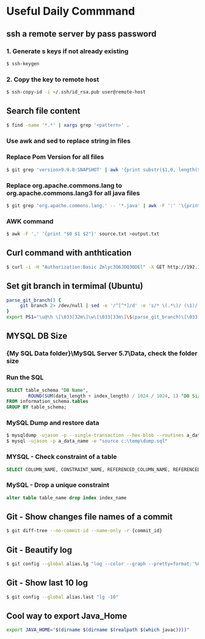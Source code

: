 # Useful Daily Commmand

## ssh a remote server by pass password
### 1. Generate s keys if not already existing
```BASH
$ ssh-keygen
```
### 2. Copy the key to remote host
```BASH
$ ssh-copy-id -i ~/.ssh/id_rsa.pub user@remote-host
```


##  Search file content
```BASH
$ find -name '*.*' | xargs grep '<pattern>' .
```

### Use awk and sed to replace string in files
### Replace Pom Version for all files
```BASH
$ git grep 'version>9.9.0-SNAPSHOT' | awk '{print substr($1,0, length($1)-1)}' | sed -i 's/9.9.0-SNAPSHOT/9.9.109-SNAPSHOT/1'
```
### Replace org.apache.commons.lang to org.apache.commons.lang3 for all java files
```BASH
$ git grep 'org.apache.commons.lang.' -- '*.java' | awk -F ':' '\{print $1}' | xargs sed -i 's/org.apache.commons.lang./org.apache.commons.lang3./1'
```
### AWK command
```BASH
$ awk -F ',' '{print "$0 $1 $2"}' source.txt >output.txt
```
## Curl command with anthtication
```BASH
$ curl -i -H "Authorization:Basic Zmlyc3Q6JDQ3ODEl" -X GET http://192.168.1.89:8080/moonlight/v1/authenticate
```
## Set git branch in termimal (Ubuntu)
```BASH
parse_git_branch() {
     git branch 2> /dev/null | sed -e '/^[^*]/d' -e 's/* \(.*\)/ (\1)/'
}
export PS1="\u@\h \[\033[32m\]\w\[\033[33m\]\$(parse_git_branch)\[\033[00m\] $ "
```
## MYSQL DB Size
### {My SQL Data folder}\MySQL Server 5.7\Data, check the folder size

### Run the SQL
```SQL
SELECT table_schema "DB Name",
        ROUND(SUM(data_length + index_length) / 1024 / 1024, 1) "DB Size in MB" 
FROM information_schema.tables 
GROUP BY table_schema; 
```
### MySQL Dump and restore data
```BASH
$ mysqldump -ujason -p --single-transaction --hex-blob --routines a_data_name  "c:\temp\dump.sql"
$ mysql -ujason -p a_data_name -e "source c:\temp\dump.sql"
```
### MYSQL - Check constraint of a table
```SQL
SELECT COLUMN_NAME, CONSTRAINT_NAME, REFERENCED_COLUMN_NAME, REFERENCED_TABLE_NAME FROM information_schema.KEY_COLUMN_USAGE WHERE TABLE_NAME = 'your table name';
```
### MySQL - Drop a unique constraint
```SQL
alter table table_name drop index index_name
```
## Git - Show changes file names of a commit
```BASH
$ git diff-tree --no-commit-id --name-only -r {commit_id}
```
## Git - Beautify log 
```BASH
$ git config --global alias.lg "log --color --graph --pretty=format:'%Cred%h%Creset -%C(yellow)%d%Creset %s %Cgreen(%cr) %C(bold blue)<%an>%Creset' --abbrev-commit"
```

## Git - Show last 10 log
```BASH
$ git config --global alias.last "lg -10"
```

## Cool way to export Java_Home
```BASH
export JAVA_HOME="$(dirname $(dirname $(realpath $(which javac))))"
```